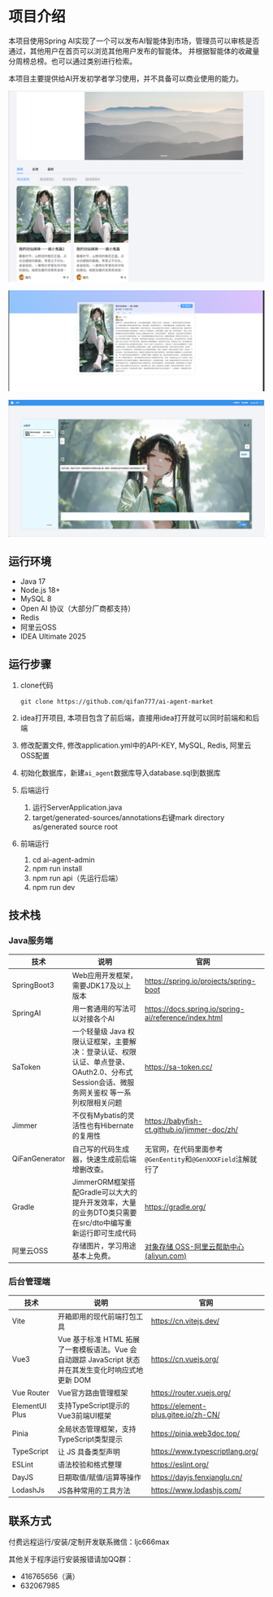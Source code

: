# 项目介绍

本项目使用Spring AI实现了一个可以发布AI智能体到市场，管理员可以审核是否通过，其他用户在首页可以浏览其他用户发布的智能体。
并根据智能体的收藏量分周榜总榜。也可以通过类别进行检索。

本项目主要提供给AI开发初学者学习使用，并不具备可以商业使用的能力。

![首页](./home.png)

![智能体详情](./agent.png)

![智能体对话](./chat.png)

## 运行环境

- Java 17
- Node.js 18+
- MySQL 8
- Open AI 协议（大部分厂商都支持）
- Redis
- 阿里云OSS
- IDEA Ultimate 2025

## 运行步骤

1. clone代码

    ```shell
    git clone https://github.com/qifan777/ai-agent-market
    ```

2. idea打开项目, 本项目包含了前后端，直接用idea打开就可以同时前端和和后端
3. 修改配置文件, 修改application.yml中的API-KEY, MySQL, Redis, 阿里云OSS配置
4. 初始化数据库，新建`ai_agent`数据库导入database.sql到数据库
5. 后端运行
    1. 运行ServerApplication.java
    2. target/generated-sources/annotations右键mark directory as/generated source root
6. 前端运行
    1. cd ai-agent-admin
    2. npm run install
    3. npm run api（先运行后端）
    4. npm run dev

## 技术栈

### Java服务端

| 技术             | 说明                                                                             | 官网                                                               |
|----------------|--------------------------------------------------------------------------------|------------------------------------------------------------------|
| SpringBoot3    | Web应用开发框架，需要JDK17及以上版本                                                         | <https://spring.io/projects/spring-boot>                         |
| SpringAI       | 用一套通用的写法可以对接各个AI                                                               | <https://docs.spring.io/spring-ai/reference/index.html>          |
| SaToken        | 一个轻量级 Java 权限认证框架，主要解决：登录认证、权限认证、单点登录、OAuth2.0、分布式Session会话、微服务网关鉴权 等一系列权限相关问题 | <https://sa-token.cc/>                                           |
| Jimmer         | 不仅有Mybatis的灵活性也有Hibernate的复用性                                                  | <https://babyfish-ct.github.io/jimmer-doc/zh/>                   |
| QiFanGenerator | 自己写的代码生成器，快速生成前后端增删改查。                                                         | 无官网，在代码里面参考`@GenEentity`和`@GenXXXField`注解就行了                     |
| Gradle         | JimmerORM框架搭配Gradle可以大大的提升开发效率，大量的业务DTO类只需要在src/dto中编写重新运行即可生成代码               | <https://gradle.org/>                                            |
| 阿里云OSS         | 存储图片，学习用途基本上免费。                                                                | [对象存储 OSS-阿里云帮助中心 (aliyun.com)](https://help.aliyun.com/zh/oss/) |

### 后台管理端

| 技术             | 说明                                                                | 官网                                     |
|----------------|-------------------------------------------------------------------|----------------------------------------|
| Vite           | 开箱即用的现代前端打包工具                                                     | <https://cn.vitejs.dev/>               |
| Vue3           | Vue 基于标准 HTML 拓展了一套模板语法。Vue 会自动跟踪 JavaScript 状态并在其发生变化时响应式地更新 DOM | <https://cn.vuejs.org/>                |
| Vue Router     | Vue官方路由管理框架                                                       | <https://router.vuejs.org/>            |
| ElementUI Plus | 支持TypeScript提示的Vue3前端UI框架                                         | <https://element-plus.gitee.io/zh-CN/> |
| Pinia          | 全局状态管理框架，支持TypeScript类型提示                                         | <https://pinia.web3doc.top/>           |
| TypeScript     | 让 JS 具备类型声明                                                       | <https://www.typescriptlang.org/>      |
| ESLint         | 语法校验和格式整理                                                         | <https://eslint.org/>                  |
| DayJS          | 日期取值/赋值/运算等操作                                                     | <https://dayjs.fenxianglu.cn/>         |
| LodashJs       | JS各种常用的工具方法                                                       | <https://www.lodashjs.com/>            |

## 联系方式

付费远程运行/安装/定制开发联系微信：ljc666max

其他关于程序运行安装报错请加QQ群：

- 416765656（满）
- 632067985
